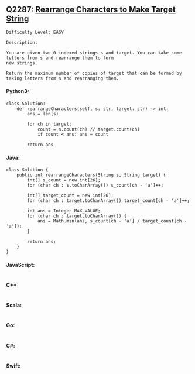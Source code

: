 ## Q2287: [Rearrange Characters to Make Target String](https://leetcode.com/problems/rearrange-characters-to-make-target-string/)

```
Difficulty Level: EASY
```

```
Description:

You are given two 0-indexed strings s and target. You can take some letters from s and rearrange them to form
new strings.

Return the maximum number of copies of target that can be formed by taking letters from s and rearranging them.
```

#### Python3:

```
class Solution:
    def rearrangeCharacters(self, s: str, target: str) -> int:
        ans = len(s)

        for ch in target:
            count = s.count(ch) // target.count(ch)
            if count < ans: ans = count

        return ans
```

#### Java:

```
class Solution {
    public int rearrangeCharacters(String s, String target) {
        int[] s_count = new int[26];
        for (char ch : s.toCharArray()) s_count[ch - 'a']++;

        int[] target_count = new int[26];
        for (char ch : target.toCharArray()) target_count[ch - 'a']++;

        int ans = Integer.MAX_VALUE;
        for (char ch : target.toCharArray()) {
            ans = Math.min(ans, s_count[ch - 'a'] / target_count[ch - 'a']);
        }

        return ans;
    }
}
```

#### JavaScript:

```

```

#### C++:

```

```

#### Scala:

```

```

#### Go:

```

```

#### C#:

```

```

#### Swift:

```

```